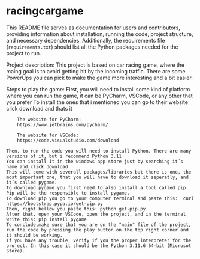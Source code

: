 # racingcargame

This README file serves as documentation for users and contributors, providing information about installation, running the code, project structure, and necessary dependencies. 
Additionally, the requirements file (`requirements.txt`) should list all the Python packages needed for the project to run.

Project description:
    This project is based on car racing game, where the maing goal is to avoid getting hit by the incoming traffic.
    There are some PowerUps you can pick to make the game more interesting and a bit easier.


Steps to play the game:
    First, you will need to install some kind of platform where you can run the game, it can be PyCharm, VSCode, or any other that you prefer
    To install the ones that i mentioned you can go to their website click download and thats it

        The website for PyCharm:
        https://www.jetbrains.com/pycharm/

        The website for VSCode:
        https://code.visualstudio.com/download

    Then, to run the code you will need to install Python. There are many versions of it, but i recommend Python 3.11
    You can install it in the windows app store just by searching it´s name and click download.
    This will come with severall packages/libraries but there is one, the most important one, that you will have to download it seperatly, and it´s called pygame.
    To download pygame you first need to also install a tool called pip. 
    Pip will be the responsible to install pygame.
    To download pip you go to your computer terminal and paste this:  curl https://bootstrap.pypa.io/get-pip.py 
    Then, right bellow you paste this: python get-pip.py
    After that, open your VSCode, open the project, and in the terminal write this: pip install pygame
    To conclude,make sure that you are on the "main" file of the project, run the code by pressing the play button on the top right corner and it should be working.
    If you have any trouble, verify if you the proper interpreter for the project. In this case it should be the Python 3.11.6 64-bit (Microsot Store).
